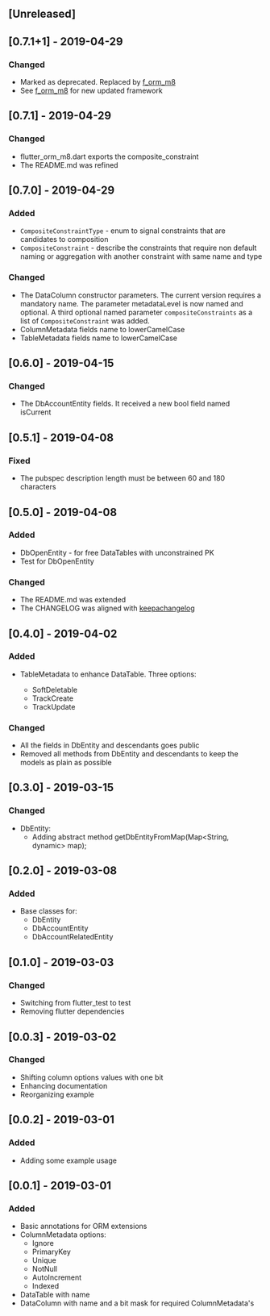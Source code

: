 ## [Unreleased]

## [0.7.1+1] - 2019-04-29

### Changed

* Marked as deprecated. Replaced by [f_orm_m8](http://pub.dartlang.org/packages/f_orm_m8)
* See [f_orm_m8](http://pub.dartlang.org/packages/f_orm_m8) for new updated framework

## [0.7.1] - 2019-04-29

### Changed

* flutter_orm_m8.dart exports the composite_constraint
* The README.md was refined

## [0.7.0] - 2019-04-29

### Added

* `CompositeConstraintType` - enum to signal constraints that are candidates to composition
* `CompositeConstraint` -  describe the constraints that require non default naming or aggregation with another constraint with same name and type

### Changed

* The DataColumn constructor parameters. The current version
  requires a mandatory name. The parameter metadataLevel is now named and optional. A third optional named parameter `compositeConstraints` as a list of `CompositeConstraint` was added.
* ColumnMetadata fields name to lowerCamelCase
* TableMetadata fields name to lowerCamelCase

## [0.6.0] - 2019-04-15

### Changed

* The DbAccountEntity fields. It received a new bool field named isCurrent

## [0.5.1] - 2019-04-08

### Fixed

* The pubspec description length must be between 60 and 180 characters

## [0.5.0] - 2019-04-08

### Added

* DbOpenEntity - for free DataTables with unconstrained PK
* Test for DbOpenEntity

### Changed

* The README.md was extended
* The CHANGELOG was aligned with [keepachangelog](https://keepachangelog.com/en/1.0.0/)

## [0.4.0] - 2019-04-02

### Added

* TableMetadata to enhance DataTable. Three options:

    - SoftDeletable
    - TrackCreate
    - TrackUpdate

### Changed

* All the fields in DbEntity and descendants goes public
* Removed all methods from DbEntity and descendants to keep the models as plain as possible


## [0.3.0] - 2019-03-15

### Changed

* DbEntity:
  * Adding abstract method getDbEntityFromMap(Map<String, dynamic> map);

## [0.2.0] - 2019-03-08

### Added

  * Base classes for:
    * DbEntity
    * DbAccountEntity
    * DbAccountRelatedEntity

## [0.1.0] - 2019-03-03

### Changed

  * Switching from flutter_test to test
  * Removing flutter dependencies

## [0.0.3] - 2019-03-02

### Changed

  * Shifting column options values with one bit
  * Enhancing documentation
  * Reorganizing example

## [0.0.2] - 2019-03-01

### Added
  
  * Adding some example usage

## [0.0.1] - 2019-03-01

### Added

  * Basic annotations for ORM extensions
  * ColumnMetadata options:
    - Ignore
    - PrimaryKey
    - Unique
    - NotNull
    - AutoIncrement
    - Indexed
  * DataTable with name
  * DataColumn with name and a bit mask for required ColumnMetadata's
